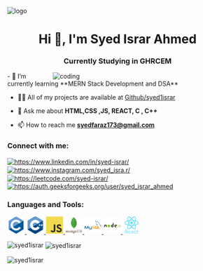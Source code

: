 ![logo](https://media.licdn.com/dms/image/D5616AQElD0FbQI3NNQ/profile-displaybackgroundimage-shrink_350_1400/0/1697552023812?e=1704326400&v=beta&t=9u_-hNA9orbgQX1j-ZYh1kBpnX6cvdu-Tp6sh3JqWJU)
<h1 align="center">Hi 👋, I'm Syed Israr Ahmed</h1>
<h3 align="center">Currently Studying in GHRCEM</h3>
<img align="right" alt="coding" width="400" src="https://user-images.githubusercontent.com/55389276/140866485-8fb1c876-9a8f-4d6a-98dc-08c4981eaf70.gif" >
- 🌱 I’m currently learning **MERN Stack Development and DSA**

- 👨‍💻 All of my projects are available at [Github/syed1israr](https://github.com/syed1israr)

- 💬 Ask me about **HTML,CSS ,JS, REACT, C , C++**

- 📫 How to reach me **syedfaraz173@gmail.com**

<h3 align="left">Connect with me:</h3>
<p align="left">
<a href="https://linkedin.com/in/https://www.linkedin.com/in/syed-israr/" target="blank"><img align="center" src="https://raw.githubusercontent.com/rahuldkjain/github-profile-readme-generator/master/src/images/icons/Social/linked-in-alt.svg" alt="https://www.linkedin.com/in/syed-israr/" height="30" width="40" /></a>
<a href="https://instagram.com/https://www.instagram.com/syed_isra.r/" target="blank"><img align="center" src="https://raw.githubusercontent.com/rahuldkjain/github-profile-readme-generator/master/src/images/icons/Social/instagram.svg" alt="https://www.instagram.com/syed_isra.r/" height="30" width="40" /></a>
<a href="https://www.leetcode.com/https://leetcode.com/syed-israr/" target="blank"><img align="center" src="https://raw.githubusercontent.com/rahuldkjain/github-profile-readme-generator/master/src/images/icons/Social/leet-code.svg" alt="https://leetcode.com/syed-israr/" height="30" width="40" /></a>
<a href="https://auth.geeksforgeeks.org/user/https://auth.geeksforgeeks.org/user/syed_israr_ahmed" target="blank"><img align="center" src="https://raw.githubusercontent.com/rahuldkjain/github-profile-readme-generator/master/src/images/icons/Social/geeks-for-geeks.svg" alt="https://auth.geeksforgeeks.org/user/syed_israr_ahmed" height="30" width="40" /></a>
</p>

<h3 align="left">Languages and Tools:</h3>
<p align="left"> <a href="https://www.cprogramming.com/" target="_blank" rel="noreferrer"> <img src="https://raw.githubusercontent.com/devicons/devicon/master/icons/c/c-original.svg" alt="c" width="40" height="40"/> </a> <a href="https://www.w3schools.com/cpp/" target="_blank" rel="noreferrer"> <img src="https://raw.githubusercontent.com/devicons/devicon/master/icons/cplusplus/cplusplus-original.svg" alt="cplusplus" width="40" height="40"/> </a> <a href="https://developer.mozilla.org/en-US/docs/Web/JavaScript" target="_blank" rel="noreferrer"> <img src="https://raw.githubusercontent.com/devicons/devicon/master/icons/javascript/javascript-original.svg" alt="javascript" width="40" height="40"/> </a> <a href="https://www.mongodb.com/" target="_blank" rel="noreferrer"> <img src="https://raw.githubusercontent.com/devicons/devicon/master/icons/mongodb/mongodb-original-wordmark.svg" alt="mongodb" width="40" height="40"/> </a> <a href="https://www.mysql.com/" target="_blank" rel="noreferrer"> <img src="https://raw.githubusercontent.com/devicons/devicon/master/icons/mysql/mysql-original-wordmark.svg" alt="mysql" width="40" height="40"/> </a> <a href="https://nodejs.org" target="_blank" rel="noreferrer"> <img src="https://raw.githubusercontent.com/devicons/devicon/master/icons/nodejs/nodejs-original-wordmark.svg" alt="nodejs" width="40" height="40"/> </a> <a href="https://reactjs.org/" target="_blank" rel="noreferrer"> <img src="https://raw.githubusercontent.com/devicons/devicon/master/icons/react/react-original-wordmark.svg" alt="react" width="40" height="40"/> </a> </p>

<p><img align="left" src="https://github-readme-stats.vercel.app/api/top-langs?username=syed1israr&show_icons=true&locale=en&layout=compact" alt="syed1israr" /></p>

<p>&nbsp;<img align="center" src="https://github-readme-stats.vercel.app/api?username=syed1israr&show_icons=true&locale=en" alt="syed1israr" /></p>

<p><img align="center" src="https://github-readme-streak-stats.herokuapp.com/?user=syed1israr&" alt="syed1israr" /></p>
